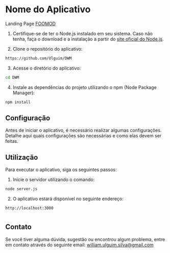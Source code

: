# Nome do Aplicativo

Landing Page [FOOMOD](https://dwm.bohr.io/)

1. Certifique-se de ter o Node.js instalado em seu sistema. Caso não tenha, faça o download e a instalação a partir do [site oficial do Node.js](https://nodejs.org).

2. Clone o repositório do aplicativo:

```bash
https://github.com/Ulguim/DWM
```

3. Acesse o diretório do aplicativo:

```bash
cd DWM
```

4. Instale as dependências do projeto utilizando o npm (Node Package Manager):

```bash
npm install
```

## Configuração

Antes de iniciar o aplicativo, é necessário realizar algumas configurações. Detalhe aqui quais configurações são necessárias e como elas devem ser feitas.

## Utilização

Para executar o aplicativo, siga os seguintes passos:

1. Inicie o servidor utilizando o comando:

```bash
node server.js
```

2. O aplicativo estará disponível no seguinte endereço:

```
http://localhost:3000
```

#


## Contato

Se você tiver alguma dúvida, sugestão ou encontrou algum problema, entre em contato através do seguinte email: william.ulguim.silva@gmail.com
